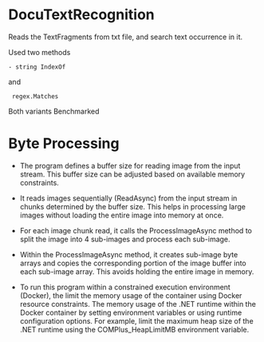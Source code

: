 # DocuTextRecognition
Reads the TextFragments from txt file,  and search text occurrence in it.

Used two methods

    - string IndexOf

and 

     regex.Matches

Both variants Benchmarked

# Byte Processing
- The program defines a buffer size for reading image from the input stream. This buffer size can be adjusted based on available memory constraints.

- It reads images sequentially (ReadAsync) from the input stream in chunks determined by the buffer size. This helps in processing large images without loading the entire image into memory at once.

- For each image chunk read, it calls the ProcessImageAsync method to split the image into 4 sub-images and process each sub-image.

- Within the ProcessImageAsync method, it creates sub-image byte arrays and copies the corresponding portion of the image buffer into each sub-image array. This avoids holding the entire image in memory.

- To run this program within a constrained execution environment (Docker), the limit the memory usage of the container using Docker resource constraints. The memory usage of the .NET runtime within the Docker container by setting environment variables or using runtime configuration options. For example, limit the maximum heap size of the .NET runtime using the COMPlus_HeapLimitMB environment variable.